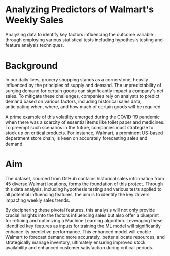 # Analyzing Predictors of Walmart's Weekly Sales
Analyzing data to identify key factors influencing the outcome variable through employing various statistical tests including hypothesis testing and feature analysis techniques.

# Background 
In our daily lives, grocery shopping stands as a cornerstone, heavily influenced by the principles of supply and demand. The unpredictability of surging demand for certain goods can significantly impact a company's net sales. To mitigate these challenges, companies rely on analysts to predict demand based on various factors, including historical sales data, anticipating when, where, and how much of certain goods will be required.

A prime example of this volatility emerged during the COVID-19 pandemic when there was a scarcity of essential items like toilet paper and medicines. To preempt such scenarios in the future, companies must strategize to stock up on critical products. For instance, Walmart, a prominent US-based department store chain, is keen on accurately forecasting sales and demand.

# Aim
The dataset, sourced from GitHub contains historical sales information from 45 diverse Walmart locations, forms the foundation of this project. Through this data analysis, including hypothesis testing and various tests applied to all potential influencing features, the aim is to identify the key drivers impacting weekly sales trends.

By deciphering these pivotal features, this analysis will not only provide crucial insights into the factors influencing sales but also offer a blueprint for refining and optimizing a Machine Learning algorithm. Leveraging these identified key features as inputs for training the ML model will significantly enhance its predictive performance. This enhanced model will enable Walmart to forecast demand more accurately, better allocate resources, and strategically manage inventory, ultimately ensuring improved stock availability and enhanced customer satisfaction during critical periods.
